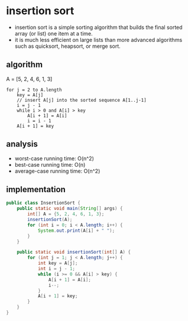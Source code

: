 # insertion sort
- insertion sort is a simple sorting algorithm that builds the final sorted array (or list) one item at a time.
- it is much less efficient on large lists than more advanced algorithms such as quicksort, heapsort, or merge sort.

## algorithm

A = [5, 2, 4, 6, 1, 3]

```
for j = 2 to A.length
    key = A[j]
    // insert A[j] into the sorted sequence A[1..j-1]
    i = j - 1
    while i > 0 and A[i] > key
        A[i + 1] = A[i]
        i = i - 1
    A[i + 1] = key

```

## analysis

- worst-case running time: O(n^2)
- best-case running time: O(n)
- average-case running time: O(n^2)

## implementation

```java
public class InsertionSort {
    public static void main(String[] args) {
        int[] A = {5, 2, 4, 6, 1, 3};
        insertionSort(A);
        for (int i = 0; i < A.length; i++) {
            System.out.print(A[i] + " ");
        }
    }

    public static void insertionSort(int[] A) {
        for (int j = 1; j < A.length; j++) {
            int key = A[j];
            int i = j - 1;
            while (i >= 0 && A[i] > key) {
                A[i + 1] = A[i];
                i--;
            }
            A[i + 1] = key;
        }
    }
}
```
